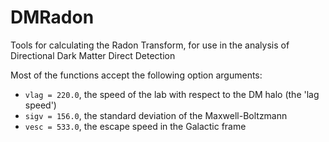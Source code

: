 # DMRadon
Tools for calculating the Radon Transform, for use in the analysis of Directional Dark Matter Direct Detection


Most of the functions accept the following option arguments:
- `vlag = 220.0`, the speed of the lab with respect to the DM halo (the 'lag speed')  
- `sigv = 156.0`, the standard deviation of the Maxwell-Boltzmann  
- `vesc = 533.0`, the escape speed in the Galactic frame